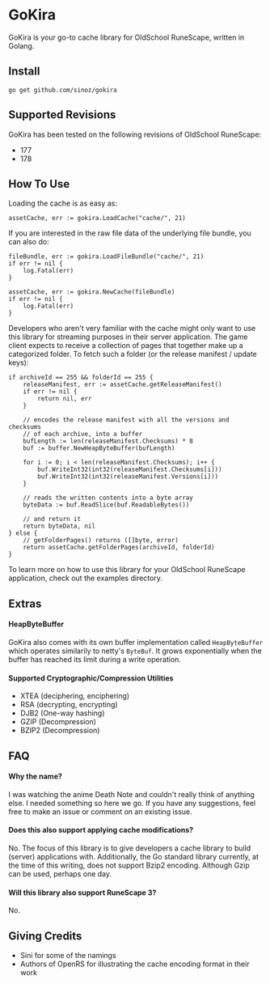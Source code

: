 # GoKira

GoKira is your go-to cache library for OldSchool RuneScape, written in Golang.

## Install

```
go get github.com/sinoz/gokira
```

## Supported Revisions

GoKira has been tested on the following revisions of OldSchool RuneScape:

- 177
- 178

## How To Use

Loading the cache is as easy as:

```
assetCache, err := gokira.LoadCache("cache/", 21)
```

If you are interested in the raw file data of the underlying file bundle, you can also do:

```
fileBundle, err := gokira.LoadFileBundle("cache/", 21)
if err != nil {
    log.Fatal(err)
}

assetCache, err := gokira.NewCache(fileBundle)
if err != nil {
    log.Fatal(err)
}
```

Developers who aren't very familiar with the cache might only want to use this library for streaming purposes in their server application. The game client expects to receive a collection of pages that together make up a categorized folder. To fetch such a folder (or the release manifest / update keys):

```
if archiveId == 255 && folderId == 255 {
    releaseManifest, err := assetCache.getReleaseManifest()
    if err != nil {
        return nil, err
    }
    
    // encodes the release manifest with all the versions and checksums
    // of each archive, into a buffer
    bufLength := len(releaseManifest.Checksums) * 8
    buf := buffer.NewHeapByteBuffer(bufLength)
    
    for i := 0; i < len(releaseManifest.Checksums); i++ {
    	buf.WriteInt32(int32(releaseManifest.Checksums[i]))
    	buf.WriteInt32(int32(releaseManifest.Versions[i]))
    }
    
    // reads the written contents into a byte array
    byteData := buf.ReadSlice(buf.ReadableBytes())
    
    // and return it
    return byteData, nil
} else {
    // getFolderPages() returns ([]byte, error)
    return assetCache.getFolderPages(archiveId, folderId)
}
```

To learn more on how to use this library for your OldSchool RuneScape application, check out the examples directory.

## Extras

#### HeapByteBuffer

GoKira also comes with its own buffer implementation called `HeapByteBuffer` which operates similarily to netty's `ByteBuf`. It grows exponentially when the buffer has reached its limit during a write operation. 

#### Supported Cryptographic/Compression Utilities

- XTEA (deciphering, enciphering)
- RSA (decrypting, encrypting)
- DJB2 (One-way hashing)
- GZIP (Decompression)
- BZIP2 (Decompression)

## FAQ

#### Why the name?

I was watching the anime Death Note and couldn't really think of anything else. I needed something so here we go. If you have any suggestions, feel free to make an issue or comment on an existing issue.

#### Does this also support applying cache modifications?

No. The focus of this library is to give developers a cache library to build (server) applications with. Additionally, the Go standard library currently, at the time of this writing, does not support Bzip2 encoding. Although Gzip can be used, perhaps one day.

#### Will this library also support RuneScape 3?

No.

## Giving Credits

- Sini for some of the namings
- Authors of OpenRS for illustrating the cache encoding format in their work
